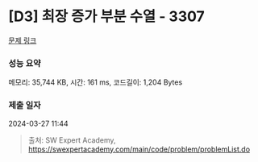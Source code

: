 # [D3] 최장 증가 부분 수열 - 3307 

[문제 링크](https://swexpertacademy.com/main/code/problem/problemDetail.do?contestProbId=AWBOKg-a6l0DFAWr) 

### 성능 요약

메모리: 35,744 KB, 시간: 161 ms, 코드길이: 1,204 Bytes

### 제출 일자

2024-03-27 11:44



> 출처: SW Expert Academy, https://swexpertacademy.com/main/code/problem/problemList.do